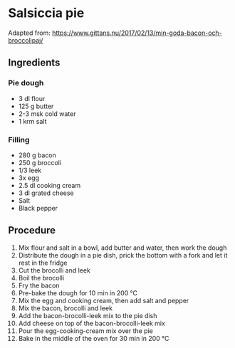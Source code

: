 # Salsiccia pie
Adapted from: https://www.gittans.nu/2017/02/13/min-goda-bacon-och-broccolipaj/
## Ingredients
### Pie dough
- 3 dl flour
- 125 g butter
- 2-3 msk cold water
- 1 krm salt
### Filling
- 280 g bacon
- 250 g broccoli
- 1/3 leek
- 3x egg
- 2.5 dl cooking cream
- 3 dl grated cheese
- Salt
- Black pepper
## Procedure
1. Mix flour and salt in a bowl, add butter and water, then work the dough
2. Distribute the dough in a pie dish, prick the bottom with a fork and let it rest in the fridge
3. Cut the brocolli and leek
4. Boil the brocolli
5. Fry the bacon
6. Pre-bake the dough for 10 min in 200 °C
7. Mix the egg and cooking cream, then add salt and pepper
8. Mix the bacon, brocolli and leek
11. Add the bacon-brocolli-leek mix to the pie dish
12. Add cheese on top of the bacon-brocolli-leek mix
13. Pour the egg-cooking-cream mix over the pie
14. Bake in the middle of the oven for 30 min in 200 °C
